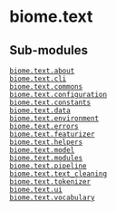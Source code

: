 # biome.text <Badge text="Package"/>
<h2 class="section-title" id="header-submodules">Sub-modules</h2>
<dl>
<dt><code class="name"><a title="biome.text.about" href="about.html">biome.text.about</a></code></dt>
<dd>
<div class="desc"></div>
</dd>
<dt><code class="name"><a title="biome.text.cli" href="cli/index.html">biome.text.cli</a></code></dt>
<dd>
<div class="desc"></div>
</dd>
<dt><code class="name"><a title="biome.text.commons" href="commons.html">biome.text.commons</a></code></dt>
<dd>
<div class="desc"></div>
</dd>
<dt><code class="name"><a title="biome.text.configuration" href="configuration.html">biome.text.configuration</a></code></dt>
<dd>
<div class="desc"></div>
</dd>
<dt><code class="name"><a title="biome.text.constants" href="constants.html">biome.text.constants</a></code></dt>
<dd>
<div class="desc"></div>
</dd>
<dt><code class="name"><a title="biome.text.data" href="data/index.html">biome.text.data</a></code></dt>
<dd>
<div class="desc"></div>
</dd>
<dt><code class="name"><a title="biome.text.environment" href="environment.html">biome.text.environment</a></code></dt>
<dd>
<div class="desc"></div>
</dd>
<dt><code class="name"><a title="biome.text.errors" href="errors.html">biome.text.errors</a></code></dt>
<dd>
<div class="desc"></div>
</dd>
<dt><code class="name"><a title="biome.text.featurizer" href="featurizer.html">biome.text.featurizer</a></code></dt>
<dd>
<div class="desc"></div>
</dd>
<dt><code class="name"><a title="biome.text.helpers" href="helpers.html">biome.text.helpers</a></code></dt>
<dd>
<div class="desc"></div>
</dd>
<dt><code class="name"><a title="biome.text.model" href="model.html">biome.text.model</a></code></dt>
<dd>
<div class="desc"></div>
</dd>
<dt><code class="name"><a title="biome.text.modules" href="modules/index.html">biome.text.modules</a></code></dt>
<dd>
<div class="desc"></div>
</dd>
<dt><code class="name"><a title="biome.text.pipeline" href="pipeline.html">biome.text.pipeline</a></code></dt>
<dd>
<div class="desc"></div>
</dd>
<dt><code class="name"><a title="biome.text.text_cleaning" href="text_cleaning.html">biome.text.text_cleaning</a></code></dt>
<dd>
<div class="desc"></div>
</dd>
<dt><code class="name"><a title="biome.text.tokenizer" href="tokenizer.html">biome.text.tokenizer</a></code></dt>
<dd>
<div class="desc"></div>
</dd>
<dt><code class="name"><a title="biome.text.ui" href="ui/index.html">biome.text.ui</a></code></dt>
<dd>
<div class="desc"></div>
</dd>
<dt><code class="name"><a title="biome.text.vocabulary" href="vocabulary.html">biome.text.vocabulary</a></code></dt>
<dd>
<div class="desc"></div>
</dd>
</dl>